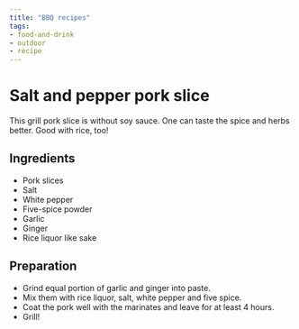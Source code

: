 ```yaml
---
title: "BBQ recipes"
tags:
- food-and-drink
- outdoor
- recipe
---
```


# Salt and pepper pork slice
This grill pork slice is without soy sauce. One can taste the spice and herbs better. Good with rice, too!

## Ingredients
- Pork slices
- Salt
- White pepper
- Five-spice powder
- Garlic
- Ginger
- Rice liquor like sake

## Preparation
- Grind equal portion of garlic and ginger into paste.
- Mix them with rice liquor, salt, white pepper and five spice.
- Coat the pork well with the marinates and leave for at least 4 hours.
- Grill!

